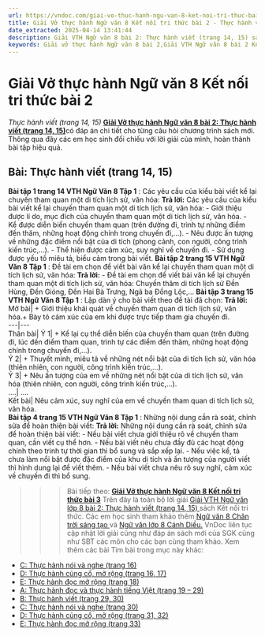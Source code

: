 ```yaml
---
url: https://vndoc.com/giai-vo-thuc-hanh-ngu-van-8-ket-noi-tri-thuc-bai-2-319816
title: Giải Vở thực hành Ngữ văn 8 Kết nối tri thức bài 2 - Thực hành viết (trang 14, 15) - VnDoc.com
date_extracted: 2025-04-14 13:41:44
description: Giải VTH Ngữ văn 8 bài 2: Thực hành viết (trang 14, 15) sách Kết nối tri thức có đáp án chi tiết cho các bạn cùng tham khảo.
keywords: Giải vở thực hành Ngữ văn 8 bài 2,Giải VTH Ngữ văn 8 bài 2 Kết nối tri thức,Giải vở thực hành Ngữ văn KNTT lớp 8,Ngữ văn lớp 8,Ngữ văn lớp 8 Kết nối tri thức,giải vở thực hành Ngữ văn lớp 8,bài Thực hành viết (trang 14,15)
---
```


# Giải Vở thực hành Ngữ văn 8 Kết nối tri thức bài 2
 _Thực hành viết \(trang 14, 15\)_
[**Giải Vở thực hành Ngữ văn 8 bài 2: Thực hành viết \(trang 14, 15\)**](<https://vndoc.com/giai-vo-thuc-hanh-ngu-van-8-ket-noi-tri-thuc-bai-2-319816>)có đáp án chi tiết cho từng câu hỏi chương trình  sách mới. Thông qua đây các em học sinh đối chiếu với lời giải của mình, hoàn thành bài tập hiệu quả.
## **Bài: Thực hành viết \(trang 14, 15\)**
**Bài tập 1 trang 14 VTH Ngữ Văn 8 Tập 1** : Các yêu cầu của kiểu bài viết kể lại chuyến tham quan một di tích lịch sử, văn hóa:
**Trả lời:**
Các yêu cầu của kiểu bài viết kể lại chuyến tham quan một di tích lịch sử, văn hóa:
\- Giới thiệu được lí do, mục đích của chuyến tham quan một di tích lịch sử, văn hóa.
\- Kể được diễn biến chuyến tham quan \(trên đường đi, trình tự những điểm đến thăm, những hoạt động chính trong chuyến đi,…\).
\- Nêu được ấn tượng về những đặc điểm nổi bật của di tích \(phong cảnh, con người, công trình kiến trúc,…\).
\- Thể hiện được cảm xúc, suy nghĩ về chuyến đi.
\- Sử dụng được yếu tố miêu tả, biểu cảm trong bài viết.
**Bài tập 2 trang 15 VTH Ngữ Văn 8 Tập 1** : Đề tài em chọn để viết bài văn kể lại chuyến tham quan một di tích lịch sử, văn hóa:
**Trả lời:**
\- Đề tài em chọn để viết bài văn kể lại chuyến tham quan một di tích lịch sử, văn hóa: Chuyến thăm di tích lịch sử Đền Hùng, Đền Gióng, Đền Hai Bà Trưng, Ngã ba Đồng Lộc,…
**Bài tập 3 trang 15 VTH Ngữ Văn 8 Tập 1** : Lập dàn ý cho bài viết theo đề tài đã chọn:
**Trả lời:**
Mở bài| \+ Giới thiệu khái quát về chuyến tham quan di tích lịch sử, văn hóa.\+ Bày tỏ cảm xúc của em khi được trực tiếp tham gia chuyến đi.  
---|---  
Thân bài| Ý 1| \+ Kể lại cụ thể diễn biến của chuyến tham quan \(trên đường đi, lúc đến điểm tham quan, trình tự các điểm đến thăm, những hoạt động chính trong chuyến đi,…\).  
Ý 2| \+ Thuyết minh, miêu tả về những nét nổi bật của di tích lịch sử, văn hóa \(thiên nhiên, con người, công trình kiến trúc,…\).  
Ý 3| \+ Nêu ấn tượng của em về những nét nổi bật của di tích lịch sử, văn hóa \(thiên nhiên, con người, công trình kiến trúc,…\).  
….| ….  
Kết bài| Nêu cảm xúc, suy nghĩ của em về chuyến tham quan di tích lịch sử, văn hóa.  
**Bài tập 4 trang 15 VTH Ngữ Văn 8 Tập 1** : Những nội dung cần rà soát, chỉnh sửa để hoàn thiện bài viết:
**Trả lời:**
Những nội dung cần rà soát, chỉnh sửa để hoàn thiện bài viết:
\- Nếu bài viết chưa giới thiệu rõ về chuyến tham quan, cần viết cụ thể hơn.
\- Nếu bài viết nêu chưa đầy đủ các hoạt động chính theo trình tự thời gian thì bổ sung và sắp xếp lại.
\- Nếu việc kể, tả chưa làm nổi bật được đặc điểm của khu di tích và ấn tượng của người viết thì hình dung lại để viết thêm.
\- Nếu bài viết chưa nêu rõ suy nghĩ, cảm xúc về chuyến đi thì bổ sung.
>>> Bài tiếp theo: [**Giải Vở thực hành Ngữ văn 8 Kết nối tri thức bài 3**](<https://vndoc.com/giai-vo-thuc-hanh-ngu-van-8-ket-noi-tri-thuc-bai-3-319819>)
Trên đây là toàn bộ lời giải [Giải VTH Ngữ văn lớp 8 bài 2: Thực hành viết \(trang 14, 15\) ](<https://vndoc.com/giai-vo-thuc-hanh-ngu-van-8-ket-noi-tri-thuc-bai-2-319816>)sách Kết nối tri thức. Các em học sinh tham khảo thêm [Ngữ văn 8 Chân trời sáng tạo ](<https://vndoc.com/ngu-van-8-chan-troi-sang-tao>)và [Ngữ văn lớp 8 Cánh Diều.](<https://vndoc.com/ngu-van-8-canh-dieu>) VnDoc liên tục cập nhật lời giải cũng như đáp án sách mới của SGK cũng như SBT các môn cho các bạn cùng tham khảo.
Xem thêm các bài Tìm bài trong mục này khác:
  * [C: Thực hành nói và nghe \(trang 16\)](</giai-vo-thuc-hanh-ngu-van-8-ket-noi-tri-thuc-bai-3-319819>)
  * [D: Thực hành củng cố, mở rộng \(trang 16, 17\)](</giai-vo-thuc-hanh-ngu-van-8-ket-noi-tri-thuc-bai-4-319820>)
  * [E: Thực hành đọc mở rộng \(trang 18\)](</giai-vo-thuc-hanh-ngu-van-8-ket-noi-tri-thuc-bai-5-319823>)
  * [A: Thực hành đọc và thực hành tiếng Việt \(trang 19 – 29\)](</giai-vo-thuc-hanh-ngu-van-8-ket-noi-tri-thuc-bai-6-319825>)
  * [B: Thực hành viết \(trang 29, 30\)](</giai-vo-thuc-hanh-ngu-van-8-ket-noi-tri-thuc-bai-7-319828>)
  * [C: Thực hành nói và nghe \(trang 30\)](</giai-vo-thuc-hanh-ngu-van-8-ket-noi-tri-thuc-bai-8-319832>)
  * [D: Thực hành củng cố, mở rộng \(trang 31, 32\)](</giai-vo-thuc-hanh-ngu-van-8-ket-noi-tri-thuc-bai-9-319836>)
  * [E: Thực hành đọc mở rộng \(trang 33\)](</giai-vo-thuc-hanh-ngu-van-8-ket-noi-tri-thuc-bai-10-319843>)

